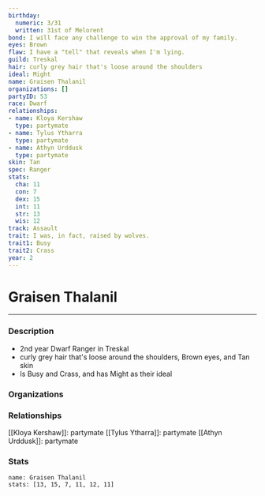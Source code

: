 ```yaml
---
birthday:
  numeric: 3/31
  written: 31st of Melorent
bond: I will face any challenge to win the approval of my family.
eyes: Brown
flaw: I have a "tell" that reveals when I'm lying.
guild: Treskal
hair: curly grey hair that's loose around the shoulders
ideal: Might
name: Graisen Thalanil
organizations: []
partyID: 53
race: Dwarf
relationships:
- name: Kloya Kershaw
  type: partymate
- name: Tylus Ytharra
  type: partymate
- name: Athyn Urddusk
  type: partymate
skin: Tan
spec: Ranger
stats:
  cha: 11
  con: 7
  dex: 15
  int: 11
  str: 13
  wis: 12
track: Assault
trait: I was, in fact, raised by wolves.
trait1: Busy
trait2: Crass
year: 2
---
```

# Graisen Thalanil
---
### Description
- 2nd year Dwarf Ranger in Treskal
- curly grey hair that's loose around the shoulders, Brown eyes, and Tan skin
- Is Busy and Crass, and has Might as their ideal

### Organizations
### Relationships
[[Kloya Kershaw]]: partymate
[[Tylus Ytharra]]: partymate
[[Athyn Urddusk]]: partymate
### Stats
```statblock
name: Graisen Thalanil
stats: [13, 15, 7, 11, 12, 11]
```